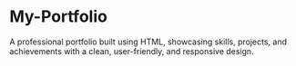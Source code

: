 # My-Portfolio
A professional portfolio built using HTML, showcasing skills, projects, and achievements with a clean, user-friendly, and responsive design.
